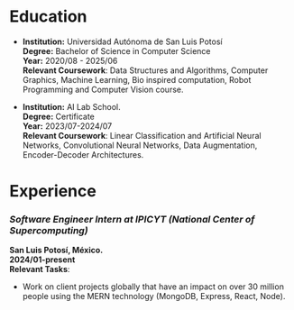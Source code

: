 # Education
- **Institution:** Universidad Autónoma de San Luis Potosí  
 **Degree:** Bachelor of Science in Computer Science  
  **Year:** 2020/08 - 2025/06  
  **Relevant Coursework**: Data Structures and Algorithms, Computer Graphics, Machine Learning, 
Bio inspired computation, Robot Programming and Computer Vision course.
 
- **Institution:** AI Lab School.  
  **Degree:** Certificate   
  **Year:** 2023/07-2024/07  
  **Relevant Coursework**: Linear Classification and Artificial Neural Networks, Convolutional 
Neural Networks, Data Augmentation, Encoder-Decoder Architectures.
  
# Experience

### ***Software Engineer Intern at IPICYT (National Center of Supercomputing)***
  **San Luis Potosí, México.**  
  **2024/01-present**  
  **Relevant Tasks**:
  - Work on client projects globally that have an impact on over 30 million people using the MERN 
technology (MongoDB, Express, React, Node).

